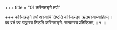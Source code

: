 +++
title = "01 कस्मिन्नङ्गे तपो"

+++
कस्मिन्नङ्गे तपो अस्याधि तिष्ठति कस्मिन्नङ्ग ऋतमस्याध्याहितम् ।  
क्व व्रतं क्व श्रद्धास्य तिष्ठति कस्मिन्नङ्गे. सत्यमस्य प्रतिष्ठितम् ॥ १ ॥